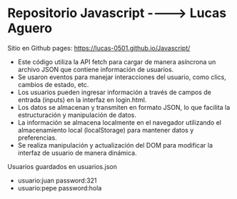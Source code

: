 # Repositorio Javascript ----> Lucas Aguero
Sitio en Github pages: https://lucas-0501.github.io/Javascript/


* Este código utiliza la API fetch para cargar de manera asíncrona un archivo JSON que contiene información de usuarios.
* Se usaron eventos para manejar interacciones del usuario, como clics, cambios de estado, etc.
* Los usuarios pueden ingresar información a través de campos de entrada (inputs) en la interfaz en login.html.
* Los datos se almacenan y transmiten en formato JSON, lo que facilita la estructuración y manipulación de datos.
* La información se almacena localmente en el navegador utilizando el almacenamiento local (localStorage) para mantener datos y preferencias.
* Se realiza manipulación y actualización del DOM para modificar la interfaz de usuario de manera dinámica.

Usuarios guardados en usuarios.json
* usuario:juan password:321
* usuario:pepe password:hola

